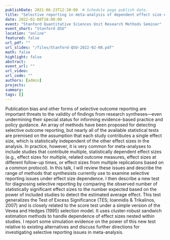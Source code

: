 ```yaml
---
publishDate: 2021-06-23T12:30:00  # Schedule page publish date.
title: "Selective reporting in meta-analysis of dependent effect size estimates"
date: 2022-02-08T18:00:00
event: "Stanford Quantitative Sciences Unit Research Methods Seminar"
event_short: "Stanford QSU"
location: "online"
featured: false
url_pdf: ""
url_slides: "/files/Stanford-QSU-2022-02-08.pdf"
math: false
highlight: false
abstract: 
event_url: ""
url_video: 
url_code: ""
authors: [admin]
projects: 
summary: 
tags: []
---
```


Publication bias and other forms of selective outcome reporting are important threats to the validity of findings from research syntheses—even undermining their special status for informing evidence-based practice and policy guidance. An array of methods have been proposed for detecting selective outcome reporting, but nearly all of the available statistical tests are premised on the assumption that each study contributes a single effect size, which is statistically independent of the other effect sizes in the analysis. In practice, however, it is very common for meta-analyses to include studies that contribute multiple, statistically dependent effect sizes (e.g., effect sizes for multiple, related outcome measures, effect sizes at different follow-up times, or effect sizes from multiple replications based on a common protocol). In this talk, I will review these issues and describe the range of methods that synthesists currently use to examine selective reporting issues under effect size dependence. I then describe a new test for diagnosing selective reporting by comparing the observed number of statistically significant effect sizes to the number expected based on the power of included studies to detect the estimated average effect. This test generalizes the Test of Excess Significance (TES; Ioannidis & Trikalinos, 2007) and is closely related to the score test under a simple version of the Vevea and Hedges (1995) selection model. It uses cluster-robust sandwich estimation methods to handle dependence of effect sizes nested within studies. I report some simulation evidence on the power of this new test relative to existing alternatives and discuss further directions for investigating selective reporting issues in meta-analysis.